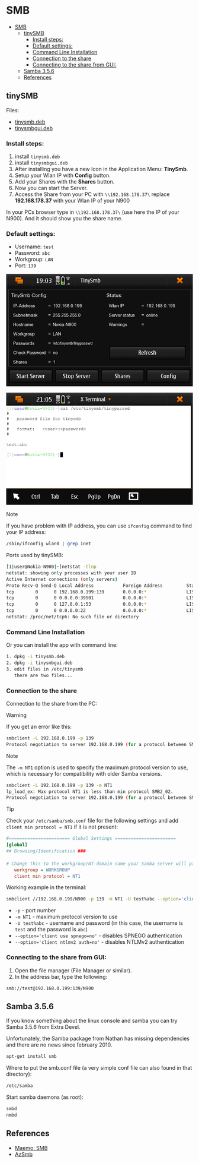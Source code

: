 # SMB

- [SMB](#smb)
  - [tinySMB](#tinysmb)
    - [Install steps:](#install-steps)
    - [Default settings:](#default-settings)
    - [Command Line Installation](#command-line-installation)
    - [Connection to the share](#connection-to-the-share)
    - [Connecting to the share from GUI:](#connecting-to-the-share-from-gui)
  - [Samba 3.5.6](#samba-356)
  - [References](#references)

## tinySMB

Files:
- [tinysmb.deb](../maemoOS_files/deb/tinysmb/tinysmb_1.0.0_armel.deb)
- [tinysmbgui.deb](../maemoOS_files/deb/tinysmb/tinysmbgui_1.0.0_armel.deb)

### Install steps:

1. install `tinysmb.deb`
2. install `tinysmbgui.deb`
3. After installing you have a new Icon in the Application Menu: **TinySmb**.
4. Setup your Wlan IP with **Config** button.
5. Add your Shares with the **Shares** button.
6. Now you can start the Server.
7. Access the Share from your PC with `\\192.168.178.37\`
replace **192.168.178.37** with your Wlan IP of your N900

In your PCs browser type in `\\192.168.178.37\` (use here the IP of your N900). And it should show you the share name.


### Default settings:
- Username: `test`
- Password: `abc`
- Workgroup: `LAN`
- Port: `139`

![app settings](../assets/Screenshots/Screenshot-20250717-190346.png)

![user password](../assets/Screenshots/Screenshot-20250717-210556.png)

> [!note]
> If you have problem with IP address, you can use `ifconfig` command to find your IP address:
```bash
/sbin/ifconfig wlan0 | grep inet
```

Ports used by tinySMB:
```bash
[1|user@Nokia-N900|~]netstat -tlnp                                             
netstat: showing only processes with your user ID
Active Internet connections (only servers)
Proto Recv-Q Send-Q Local Address           Foreign Address         State       PID/Program name    
tcp        0      0 192.168.0.199:139       0.0.0.0:*               LISTEN      -
tcp        0      0 0.0.0.0:39501           0.0.0.0:*               LISTEN      6726/TinySmbGui
tcp        0      0 127.0.0.1:53            0.0.0.0:*               LISTEN      -
tcp        0      0 0.0.0.0:22              0.0.0.0:*               LISTEN      -
netstat: /proc/net/tcp6: No such file or directory
```

### Command Line Installation
Or you can install the app with command line:
```bash
1. dpkg -i tinysmb.deb
2. dpkg -i tinysmbgui.deb
3. edit files in /etc/tinysmb
   there are two files...
```


### Connection to the share
Connection to the share from the PC:

> [!warning]
> If you get an error like this:
```bash
smbclient -L 192.168.0.199 -p 139
Protocol negotiation to server 192.168.0.199 (for a protocol between SMB2_02 and SMB3) failed: NT_STATUS_CONNECTION_DISCONNECTED
```
> [!note]
> The `-m NT1` option is used to specify the maximum protocol version to use, which is necessary for compatibility with older Samba versions.

```bash
smbclient -L 192.168.0.199 -p 139 -m NT1
lp_load_ex: Max protocol NT1 is less than min protocol SMB2_02.
Protocol negotiation to server 192.168.0.199 (for a protocol between SMB2_02 and NT1) failed: NT_STATUS_INVALID_PARAMETER_MIX
```

> [!tip]
> Check your `/etc/samba/smb.conf` file for the following settings and add `client min protocol = NT1` if it is not present:
```ini
#======================= Global Settings =======================
[global]
## Browsing/Identification ###

# Change this to the workgroup/NT-domain name your Samba server will part of
   workgroup = WORKGROUP
   client min protocol = NT1
```

Working example in the terminal:
```bash
smbclient //192.168.0.199/N900 -p 139 -m NT1 -U test%abc --option='client use spnego=no' --option='client ntlmv2 auth=no'
```

- `-p` - port number
- `-m NT1` - maximum protocol version to use
- `-U test%abc` - username and password (in this case, the username is `test` and the password is `abc`)
- `--option='client use spnego=no'` - disables SPNEGO authentication
- `--option='client ntlmv2 auth=no'` - disables NTLMv2 authentication

### Connecting to the share from GUI:
1. Open the file manager (File Manager or similar).
2. In the address bar, type the following:
```
smb://test@192.168.0.199:139/N900
```



## Samba 3.5.6
If you know something about the linux console and samba you can try Samba 3.5.6 from Extra Devel.

Unfortunately, the Samba package from Nathan has missing dependencies and there are no news since february 2010.
```bash
apt-get install smb
```

Where to put the smb.conf file (a very simple conf file can also found in that directory):
```bash
/etc/samba
```

Start samba daemons (as root):
```bash
smbd
nmbd
```

## References
- [Maemo: SMB](https://talk.maemo.org/showthread.php?p=786325#post786325)
- [AzSmb](http://members.inode.at/anton.zechner/az/AzSmb.en.htm)